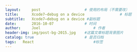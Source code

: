 ```yaml
---
layout:     post   				    # 使用的布局（不需要改）
title:      Xcode7–debug on a device 				# 标题 
subtitle:   Xcode7–debug on a device #副标题
date:       2016-10-07 				# 时间
author:     Joel 						# 作者
header-img: img/post-bg-2015.jpg 	#这篇文章标题背景图片
catalog: true 						# 是否归档
tags:	React							#标签
---
```

